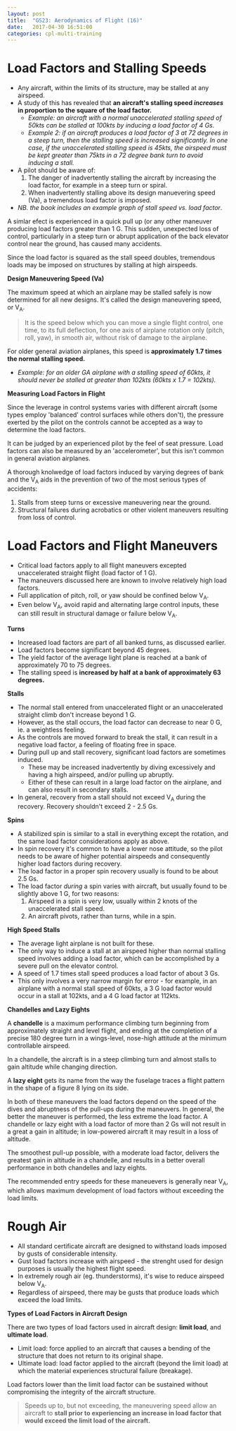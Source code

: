 ```yaml
---
layout: post
title:  "GS23: Aerodynamics of Flight (16)"
date:   2017-04-30 16:51:00
categories: cpl-multi-training
---
```


# Load Factors and Stalling Speeds

 * Any aircraft, within the limits of its structure, may be stalled at any airspeed.
 * A study of this has revealed that **an aircraft's stalling speed *increases*
   in proportion to the square of the load factor.**
    * *Example: an aircraft with a normal unaccelerated stalling speed of 50kts can
      be stalled at 100kts by inducing a load factor of 4 Gs.*
    * *Example 2: if an aircraft produces a load factor of 3 at 72 degrees in a steep
      turn, then the stalling speed is increased significantly. In one case, if the
      unaccelerated stalling speed is 45kts, the airspeed must be kept greater than
      75kts in a 72 degree bank turn to avoid inducing a stall.*
 * A pilot should be aware of:
    1. The danger of inadvertently stalling the aircraft by increasing the load factor,
       for example in a steep turn or spiral.
    2. When inadvertently stalling above its design manuevering speed (Va), a
       tremendous load factor is imposed.
 * *NB. the book includes an example graph of stall speed vs. load factor*.

A simlar efect is experienced in a quick pull up (or any other maneuver producing
load factors greater than 1 G. This sudden, unexpected loss of control, particularly
in a steep turn or abrupt application of the back elevator control near the ground,
has caused many accidents.

Since the load factor is squared as the stall speed doubles, tremendous loads may
be imposed on structures by stalling at high airspeeds.

**Design Maneuvering Speed (Va)**

The maximum speed at which an airplane may be stalled safely is now determined for
all new designs. It's called the design maneuvering speed, or V<sub>A</sub>.

> It is the speed below which you can move a single flight control, one time, to
> its full deflection, for one axis of airplane rotation only (pitch, roll, yaw),
> in smooth air, without risk of damage to the airplane.

For older general aviation airplanes, this speed is **approximately 1.7 times the
normal stalling speed.**

 * *Example: for an older GA airplane with a stalling speed of 60kts, it should
   never be stalled at greater than 102kts (60kts x 1.7 = 102kts).*

**Measuring Load Factors in Flight**

Since the leverage in control systems varies with different aircraft (some types
employ 'balanced' control surfaces while others don't), the pressure exerted by
the pilot on the controls cannot be accepted as a way to determine the load factors.

It can be judged by an experienced pilot by the feel of seat pressure. Load
factors can also be measured by an 'accelerometer', but this isn't common in
general aviation airplanes.

A thorough knolwedge of load factors induced by varying degrees of bank and the
V<sub>A</sub> aids in the prevention of two of the most serious types of accidents:

 1. Stalls from steep turns or excessive maneuvering near the ground.
 2. Structural failures during acrobatics or other violent maneuvers resulting
    from loss of control.

# Load Factors and Flight Maneuvers

 * Critical load factors apply to all flight maneuvers excepted unaccelerated
   straight flight (load factor of 1 G).
 * The maneuvers discussed here are known to involve relatively high load factors.
 * Full application of pitch, roll, or yaw should be confined below V<sub>A</sub>.
 * Even below V<sub>A</sub>, avoid rapid and alternating large control inputs,
   these can still result in structural damage or failure below V<sub>A</sub>.

**Turns**

 * Increased load factors are part of all banked turns, as discussed earlier.
 * Load factors become significant beyond 45 degrees.
 * The yield factor of the average light plane is reached at a bank of
   approximately 70 to 75 degrees.
 * The stalling speed is **increased by half at a bank of approximately 63
   degrees.**

**Stalls**

 * The normal stall entered from unaccelerated flight or an unaccelerated
   straight climb don't increase beyond 1 G.
 * However, as the stall occurs, the load factor can decrease to near 0 G,
   ie. a weightless feeling.
 * As the controls are moved forward to break the stall, it can result in a
   negative load factor, a feeling of floating free in space.
 * During pull up and stall recovery, significant load factors are sometimes
   induced.
    * These may be increased inadvertently by diving excessively and having
      a high airspeed, and/or pulling up abruptly.
    * Either of these can result in a large load factor on the airplane, and
      can also result in secondary stalls.
 * In general, recovery from a stall should not exceed V<sub>A</sub> during
   the recovery. Recovery shouldn't exceed 2 - 2.5 Gs.

**Spins**

 * A stabilized spin is similar to a stall in everything except the rotation,
   and the same load factor considerations apply as above.
 * In spin recovery it's common to have a lower nose attitude, so the pilot
   needs to be aware of higher potential airspeeds and consequently higher
   load factors during recovery.
 * The load factor in a proper spin recovery usually is found to be about
   2.5 Gs.
 * The load factor *during* a spin varies with aircraft, but usually found to
   be slightly above 1 G, for two reasons:
    1. Airspeed in a spin is very low, usually within 2 knots of the
       unaccelerated stall speed.
    2. An aircraft pivots, rather than turns, while in a spin.

**High Speed Stalls**

 * The average light airplane is not built for these.
 * The only way to induce a stall at an airspeed higher than normal stalling
   speed involves adding a load factor, which can be accomplished by a severe
   pull on the elevator control.
 * A speed of 1.7 times stall speed produces a load factor of about 3 Gs.
 * This only involves a very narrow margin for error - for example, in an
   airplane with a normal stall speed of 60kts, a 3 G load factor would occur
   in a stall at 102kts, and a 4 G load factor at 112kts.

**Chandelles and Lazy Eights**

A **chandelle** is a maximum performance climbing turn beginning from
approximately straight and level flight, and ending at the completion of
a precise 180 degree turn in a wings-level, nose-high attitude at the
minimum controllable airspeed.

In a chandelle, the aircraft is in a steep climbing turn and almost stalls
to gain altitude while changing direction.

A **lazy eight** gets its name from the way the fuselage traces a flight
pattern in the shape of a figure 8 lying on its side.

In both of these maneuvers the load factors depend on the speed of the
dives and abruptness of the pull-ups during the maneuvers. In general,
the better the maneuver is performed, the less extreme the load factor.
A chandelle or lazy eight with a load factor of more than 2 Gs will not
result in a great a gain in altitude; in low-powered aircraft it may
result in a loss of altitude.

The smoothest pull-up possible, with a moderate load factor, delivers
the greatest gain in altitude in a chandelle, and results in a better
overall performance in both chandelles and lazy eights.

The recommended entry speeds for these maneuevers is generally near
V<sub>A</sub>, which allows maximum development of load factors without
exceeding the load limits.

# Rough Air

 * All standard certificate aircraft are designed to withstand loads imposed
   by gusts of considerable intensity.
 * Gust load factors increase with airspeed - the strenght used for design
   purposes is usually the highest flight speed.
 * In extremely rough air (eg. thunderstorms), it's wise to reduce airspeed
   below V<sub>A</sub>.
 * Regardless of airspeed, there may be gusts that produce loads which
   exceed the load limits.

**Types of Load Factors in Aircraft Design**

There are two types of load factors used in aircraft design: **limit load**,
and **ultimate load**.

 * Limit load: force applied to an aircraft that causes a bending of the
   structure that does not return to its original shape.
 * Ultimate load: load factor applied to the aircraft (beyond the limit load)
   at which the material experiences structural failure (breakage).

Load factors lower than the limit load factor can be sustained without
compromising the integrity of the aircraft structure.

> Speeds up to, but not exceeding, the maneuvering speed allow an aircraft
> to **stall prior to experiencing an increase in load factor that would
> exceed the limit load of the aircraft.**
